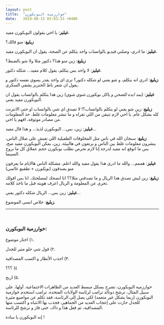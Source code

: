 ```yaml
---
layout: post
title:  "خوارزمية البوبكورن"
date:   2019-08-15 03:03:33 +0400
---
```


**غيليز**:  يا اخي يقولون البوبكورن مفيد.

**زيليغ**:  منو قالك؟

**غيليز**:  ما ادري، وصلني فيديو بالواتساب واحد يتكلم عن الصحة، يقول ان البوبكورن مفيد.

**زيليغ**:  زين منو هذا؟ دكتور مثلا ولا شو بالضبط؟

**غيليز**:  لا واحد بس يتكلم، يقول كلام مفيد... شكله دكتور.

**زيليغ**:  ادري انه يتكلم، و شو يعني لو شكله دكتور؟ ترى اي واحد يقدر يسوي نفسه دكتور و يقول ان شعر باط الخنزير يشفي السكري.

**غيليز**:  (*يمد ايده للصحن و ياكل بوبكورن شوي شوي*) زين هذا يتكلم بالواتساب يقول ان البوبكورن مفيد يعني.

**زيليغ**:  زين شو يعني لو يتكلم بالواتساب؟! لا تصدق اي شي بالواتساب او حتى الانترنت كله بشكل عام. يا اخي لازم تتيقن من اللي تقراه و ما تنشر معلومات غلط. خذ المعلومات من مصادر موثوقة، افهم يا اخي.

**غيليز**:  زين، بس... البوبكورن لذيذ... و هذا قال مفيد...

**زيليغ**:  سبحان الله في ناس مثل المخلوقات الطفيلية اللي تعيش على ضلال الناس، ينشرون معلومات غلط بين الناس و يرتعون في هالبيئة. زين، يمكن البوبكورن مفيد صح، بس ما اتوقع انه مفيد لدرجة إنا لازم نحرص نطلب بوبكورن حجم عملاق كل ما نروح السينما.

**غيليز**:  هممم... والله ما ادري هذا يقول مفيد والله اعلم. مشكلة الناس هالايام ما يعرفون منو يصدقون (*بوبكورن + تطقيع عالمي*)

**زيليغ**:  زين ليش تصدق هذا الريال و ما تصدقني مثلا؟؟ انا انصحك لمصلحتك. انا بس اقولك تحرى عن المعلومة و الريال اعرف هويته قبل ما تاخذ كلامه.

**غيليز**:  زين بس... الريال شكله دكتور يعني...

**زيليغ**:  خلاص انسى الموضوع.

---
&nbsp;

### خوارزمية البوبكورن:

١) اختار موضوع.

٢) قول شي حلو مثير للجدل.

٣) اجذب الأنظار و اكسب المصداقية.

٤) ؟؟؟

٥) اربح.

خوارزمية البوبكورن، تشرح بسكل مبسط العديد من الظاهرات الاجتماعية. أولها، على سبيل المثال، ترشح دونالد ترامب لرئاسة الولايات المتحدة. ترامب استخدم خوازمية البوبكورن (ربما بشكل غير متعمد) لكي يصل إلى الرئاسة، فقد تكلم عن مواضيع مثيرة للجدل حازت على إعجاب العديد من الجماهير، فجذب بها الانتباه و اكتسب منها المصداقية، ثم فعل هذا و ذاك، حتى فاز و ترشح للرئاسة.

إنه البوبكورن يا سادة !
